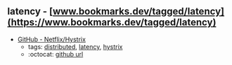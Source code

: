 latency - [www.bookmarks.dev/tagged/latency](https://www.bookmarks.dev/tagged/latency) 
---
* [GitHub - Netflix/Hystrix](https://github.com/Netflix/Hystrix)
    * tags: [distributed](../tags/distributed.md), [latency](../tags/latency.md), [hystrix](../tags/hystrix.md)
    * :octocat: [github url](https://github.com/Netflix/Hystrix)
